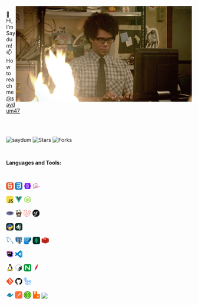 
<img align="right" height="260" width="auto" alt="GIF" src="https://github.com/saydum/saydum/blob/main/image/g.gif" />

👋 Hi, I’m Saydum!
<br>
📫 How to reach me [@saydum47](https://t.me/saydum47)

 <br>
 <br>

 <p align="left"> <img src="https://komarev.com/ghpvc/?username=saydum&style=plastic&label=views&color=orange" alt="saydum" /> 
 <img alt="Stars" src="https://img.shields.io/github/stars/saydum/saydum?style=plastic&labelColor=343b41"/>
 <img alt="Forks" src="https://img.shields.io/github/forks/saydum/saydum?style=plastic&labelColor=343b41"/>
 </p>
 </br>
 
  **Languages and Tools:** 
  
<br>

<code><img height="20" src="https://raw.githubusercontent.com/saydum/saydum/main/svg/HTML.svg"></code>
<code><img height="20" src="https://raw.githubusercontent.com/saydum/saydum/main/svg/CSS.svg"></code>
<code><img height="20" src="https://raw.githubusercontent.com/saydum/saydum/main/svg/Bootstrap.svg"></code>
<code><img height="20" src="https://raw.githubusercontent.com/saydum/saydum/main/svg/Sass.svg"></code>

<code><img height="20" src="https://raw.githubusercontent.com/saydum/saydum/main/svg/JavaScript.svg"></code>
<code><img height="20" src="https://raw.githubusercontent.com/saydum/saydum/main/svg/VueJS.svg"></code>
<code><img height="20" src="https://raw.githubusercontent.com/saydum/saydum/main/svg/NodeJS.svg"></code>

<code><img height="20" src="https://raw.githubusercontent.com/saydum/saydum/main/svg/PHP.svg"></code>
<code><img height="20" src="https://raw.githubusercontent.com/saydum/saydum/main/svg/Composer.svg"></code>
<code><img height="20" src="https://raw.githubusercontent.com/saydum/saydum/main/svg/Laravel.svg"></code>
<code><img height="20" src="https://raw.githubusercontent.com/saydum/saydum/main/svg/Symfony.svg"></code>

<code><img height="20" src="https://raw.githubusercontent.com/saydum/saydum/main/svg/Python-Dark.svg"></code>
<code><img height="20" src="https://raw.githubusercontent.com/saydum/saydum/main/svg/Django.svg"></code>

<code><img height="20" src="https://raw.githubusercontent.com/saydum/saydum/main/svg/MySQL.svg"></code>
<code><img height="20" src="https://raw.githubusercontent.com/saydum/saydum/main/svg/PostgreSQL.svg"></code>
<code><img height="20" src="https://raw.githubusercontent.com/saydum/saydum/main/svg/SQLite.svg"></code>
<code><img height="20" src="https://raw.githubusercontent.com/saydum/saydum/main/svg/MongoDB.svg"></code>
<code><img height="20" src="https://raw.githubusercontent.com/saydum/saydum/main/svg/Redis.svg"></code>

<code><img height="20" src="https://raw.githubusercontent.com/saydum/saydum/main/svg/Phpstorm.svg"></code>
<code><img height="20" src="https://raw.githubusercontent.com/saydum/saydum/main/svg/VSCode.svg"></code>

<code><img height="20" src="https://raw.githubusercontent.com/saydum/saydum/main/svg/Linux.svg"></code>
<code><img height="20" src="https://raw.githubusercontent.com/saydum/saydum/main/svg/Bash.svg"></code>
<code><img height="20" src="https://raw.githubusercontent.com/saydum/saydum/main/svg/Nginx.svg"></code>
<code><img height="20" src="https://raw.githubusercontent.com/saydum/saydum/main/svg/Apache.svg"></code>

<code><img height="20" src="https://raw.githubusercontent.com/saydum/saydum/main/svg/Git.svg"></code>
<code><img height="20" src="https://raw.githubusercontent.com/saydum/saydum/main/svg/Github.svg"></code>
<code><img height="20" src="https://raw.githubusercontent.com/saydum/saydum/main/svg/Github-Actions.svg"></code>

<code><img height="20" src="https://raw.githubusercontent.com/saydum/saydum/main/svg/Docker.svg"></code>
<code><img height="20" src="https://raw.githubusercontent.com/saydum/saydum/main/svg/Postman.svg"></code>
<code><img height="20" src="https://raw.githubusercontent.com/saydum/saydum/main/svg/Swagger.svg"></code>
<code><img height="20" src="https://raw.githubusercontent.com/saydum/saydum/main/svg/RabbitMQ.svg"></code>
<code><img height="20" src="https://raw.githubusercontent.com/saydum/saydum/main/svg/Elastic-Search.svg"></code>



